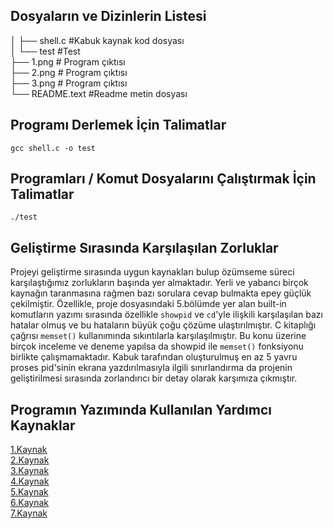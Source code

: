 

## Dosyaların ve Dizinlerin Listesi


│   ├── shell.c         #Kabuk kaynak kod dosyası</br>
│   └── test             #Test </br>
├── 1.png       # Program çıktısı</br>
├── 2.png       # Program çıktısı</br>
├── 3.png       # Program çıktısı</br>
└── README.text #Readme metin dosyası</br>

## Programı Derlemek İçin Talimatlar

`gcc shell.c -o test `

## Programları / Komut Dosyalarını Çalıştırmak İçin Talimatlar
` ./test `
## Geliştirme Sırasında Karşılaşılan Zorluklar
Projeyi geliştirme sırasında uygun kaynakları bulup özümseme süreci karşılaştığımız zorlukların başında yer almaktadır. Yerli ve yabancı birçok kaynağın taranmasına rağmen bazı sorulara cevap bulmakta epey güçlük çekilmiştir. Özellikle, proje dosyasındaki 5.bölümde yer alan built-in komutların yazımı sırasında özellikle `showpid` ve `cd`'yle ilişkili karşılaşılan bazı hatalar olmuş ve bu hataların büyük çoğu çözüme ulaştırılmıştır. C kitaplığı çağrısı `memset()`  kullanımında sıkıntılarla karşılaşılmıştır. Bu konu üzerine birçok inceleme ve deneme yapılsa da showpid ile `memset()` fonksiyonu birlikte çalışmamaktadır. Kabuk tarafından oluşturulmuş en az 5 yavru proses pid'sinin ekrana yazdırılmasıyla ilgili sınırlandırma da projenin geliştirilmesi sırasında zorlandırıcı bir detay olarak karşımıza çıkmıştır. 
## Programın Yazımında Kullanılan Yardımcı Kaynaklar
[1.Kaynak](http://www.cse.csusb.edu/tongyu/courses/cs460/notes/intro.php "1.Kaynak")</br>
[2.Kaynak](https://linux.die.net/man/3/execvp "2.Kaynak")</br>
[3.Kaynak](https://iq.opengenus.org/chdir-fchdir-getcwd-in-c/ "3.Kaynak")</br>
[4.Kaynak](https://stackoverflow.com/questions/28502305/writing-a-simple-shell-in-c-using-fork-execvp "4.Kaynak")</br>
[5.Kaynak](https://www.geeksforgeeks.org/making-linux-shell-c/ "5.Kaynak")</br>
[6.Kaynak](https://github.com/pranjalbajaj/NEKTech-Linux-Shell "6.Kaynak")</br>
[7.Kaynak]( https://brennan.io/2015/01/16/write-a-shell-in-c/ "7.Kaynak")
